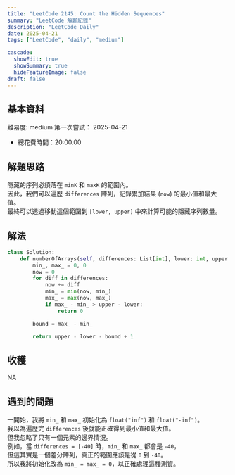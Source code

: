 ```yaml
---
title: "LeetCode 2145: Count the Hidden Sequences"
summary: "LeetCode 解題紀錄"
description: "LeetCode Daily"
date: 2025-04-21
tags: ["LeetCode", "daily", "medium"]

cascade:
  showEdit: true
  showSummary: true
  hideFeatureImage: false
draft: false
---
```


## 基本資料

難易度: medium
第一次嘗試： 2025-04-21
- 總花費時間：20:00.00

## 解題思路

隱藏的序列必須落在 `minK` 和 `maxK` 的範圍內。  
因此，我們可以遍歷 `differences` 陣列，記錄累加結果 (`now`) 的最小值和最大值。  
最終可以透過移動這個範圍到 `[lower, upper]` 中來計算可能的隱藏序列數量。

## 解法

```python
class Solution:
    def numberOfArrays(self, differences: List[int], lower: int, upper: int) -> int:
        min_, max_ = 0, 0
        now = 0
        for diff in differences:
            now += diff
            min_ = min(now, min_)
            max_ = max(now, max_)
            if max_ - min_ > upper - lower:
                return 0

        bound = max_ - min_

        return upper - lower - bound + 1
```

## 收穫

NA

## 遇到的問題

一開始，我將 `min_` 和 `max_` 初始化為 `float("inf")` 和 `float("-inf")`。  
我以為遍歷完 `differences` 後就能正確得到最小值和最大值。  
但我忽略了只有一個元素的邊界情況。  
例如，當 `differences = [-40]` 時，`min_` 和 `max_` 都會是 `-40`，  
但這其實是一個差分陣列，真正的範圍應該是從 `0` 到 `-40`。  
所以我將初始化改為 `min_ = max_ = 0`，以正確處理這種測資。